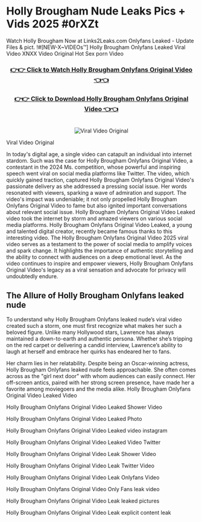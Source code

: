 # Holly Brougham Nude Leaks Pics + Vids 2025 #0rXZt

Watch Holly Brougham Now at Links2Leaks.com Onlyfans Leaked - Update Files & pict. !#[NEW-X~VIDEOs™] Holly Brougham Onlyfans Leaked Viral Video XNXX Video Original Hot Sex porn Video
<br>
<div align="center">
<h3><a href="https://links2leaks.com/hollybrougham" rel="nofollow">👉👉 Click to Watch Holly Brougham Onlyfans Original Video 👈👈</a></h3>
<h3><a href="https://links2leaks.com/hollybrougham" rel="nofollow">👉👉 Click to Download Holly Brougham Onlyfans Original Video 👈👈</a></h3>
<br>
<a href="https://links2leaks.com/hollybrougham" rel="nofollow"><img src="https://i.ibb.co/Gkj2r4b/banner.png" alt="Viral Video Original" style="max-width: 100%; display: inline-block;" data-target="animated-image.originalImage"></a>
</div>

Viral Video Original

In today's digital age, a single video can catapult an individual into internet stardom. Such was the case for Holly Brougham Onlyfans Original Video, a contestant in the 2024 Ms. competition, whose powerful and inspiring speech went viral on social media platforms like Twitter.
The video, which quickly gained traction, captured Holly Brougham Onlyfans Original Video's passionate delivery as she addressed a pressing social issue. Her words resonated with viewers, sparking a wave of admiration and support. The video's impact was undeniable; it not only propelled Holly Brougham Onlyfans Original Video to fame but also ignited important conversations about relevant social issue.
Holly Brougham Onlyfans Original Video Leaked video took the internet by storm and amazed viewers on various social media platforms. Holly Brougham Onlyfans Original Video Leaked, a young and talented digital creator, recently became famous thanks to this interesting video.
The Holly Brougham Onlyfans Original Video 2025 viral video serves as a testament to the power of social media to amplify voices and spark change. It highlights the importance of authentic storytelling and the ability to connect with audiences on a deep emotional level. As the video continues to inspire and empower viewers, Holly Brougham Onlyfans Original Video's legacy as a viral sensation and advocate for privacy will undoubtedly endure.

<h2>The Allure of Holly Brougham Onlyfans leaked nude</h2>


To understand why Holly Brougham Onlyfans leaked nude’s viral video created such a storm, one must first recognize what makes her such a beloved figure. Unlike many Hollywood stars, Lawrence has always maintained a down-to-earth and authentic persona. Whether she’s tripping on the red carpet or delivering a candid interview, Lawrence’s ability to laugh at herself and embrace her quirks has endeared her to fans.

Her charm lies in her relatability. Despite being an Oscar-winning actress, Holly Brougham Onlyfans leaked nude feels approachable. She often comes across as the "girl next door" with whom audiences can easily connect. Her off-screen antics, paired with her strong screen presence, have made her a favorite among moviegoers and the media alike.
Holly Brougham Onlyfans Original Video Leaked Video

Holly Brougham Onlyfans Original Video Leaked Shower Video

Holly Brougham Onlyfans Original Video Leaked Photo

Holly Brougham Onlyfans Original Video Leaked video instagram

Holly Brougham Onlyfans Original Video Leaked Video Twitter

Holly Brougham Onlyfans Original Video Leak Shower Video

Holly Brougham Onlyfans Original Video Leak Twitter Video

Holly Brougham Onlyfans Original Video Leak Onlyfans Video

Holly Brougham Onlyfans Original Video Only Fans leak video

Holly Brougham Onlyfans Original Video Leak leaked pictures

Holly Brougham Onlyfans Original Video Leak explicit content leak
